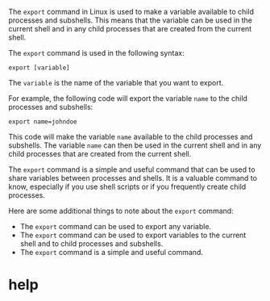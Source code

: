 The `export` command in Linux is used to make a variable available to child processes and subshells. This means that the variable can be used in the current shell and in any child processes that are created from the current shell.

The `export` command is used in the following syntax:

```
export [variable]
```

The `variable` is the name of the variable that you want to export.

For example, the following code will export the variable `name` to the child processes and subshells:

```
export name=johndoe
```

This code will make the variable `name` available to the child processes and subshells. The variable `name` can then be used in the current shell and in any child processes that are created from the current shell.

The `export` command is a simple and useful command that can be used to share variables between processes and shells. It is a valuable command to know, especially if you use shell scripts or if you frequently create child processes.

Here are some additional things to note about the `export` command:

* The `export` command can be used to export any variable.
* The `export` command can be used to export variables to the current shell and to child processes and subshells.
* The `export` command is a simple and useful command.




# help 

```

```
